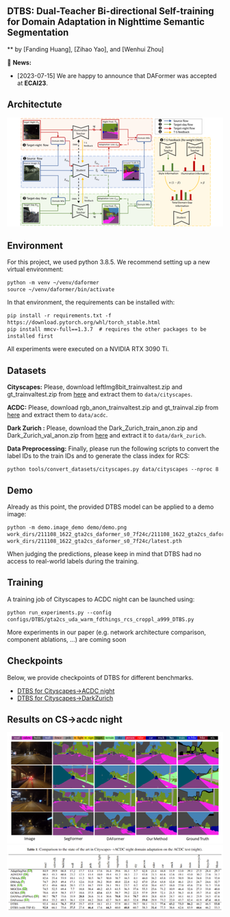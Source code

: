 ## DTBS: Dual-Teacher Bi-directional Self-training for Domain Adaptation in Nighttime Semantic Segmentation
** by [Fanding Huang], [Zihao Yao], and [Wenhui Zhou]

:bell: **News:**

* [2023-07-15] We are happy to announce that DAFormer was accepted at **ECAI23**.

## Architectute

![DTBS Architecture](resources/architecture.png)


## Environment

For this project, we used python 3.8.5. We recommend setting up a new virtual
environment:

```shell
python -m venv ~/venv/daformer
source ~/venv/daformer/bin/activate
```

In that environment, the requirements can be installed with:

```shell
pip install -r requirements.txt -f https://download.pytorch.org/whl/torch_stable.html
pip install mmcv-full==1.3.7  # requires the other packages to be installed first
```

All experiments were executed on a NVIDIA RTX 3090 Ti.

## Datasets

**Cityscapes:** Please, download leftImg8bit_trainvaltest.zip and
gt_trainvaltest.zip from [here](https://www.cityscapes-dataset.com/downloads/)
and extract them to `data/cityscapes`.

**ACDC:** Please, download rgb_anon_trainvaltest.zip and
gt_trainval.zip from [here](https://acdc.vision.ee.ethz.ch/download) and
extract them to `data/acdc`. 

**Dark Zurich :** Please, download the Dark_Zurich_train_anon.zip
and Dark_Zurich_val_anon.zip from
[here](https://www.trace.ethz.ch/publications/2019/GCMA_UIoU/) and extract it
to `data/dark_zurich`.

**Data Preprocessing:** Finally, please run the following scripts to convert the label IDs to the
train IDs and to generate the class index for RCS:

```shell
python tools/convert_datasets/cityscapes.py data/cityscapes --nproc 8
```

## Demo

Already as this point, the provided DTBS model can be applied to a demo image:

```shell
python -m demo.image_demo demo/demo.png work_dirs/211108_1622_gta2cs_daformer_s0_7f24c/211108_1622_gta2cs_daformer_s0_7f24c.json work_dirs/211108_1622_gta2cs_daformer_s0_7f24c/latest.pth
```

When judging the predictions, please keep in mind that DTBS had no access
to real-world labels during the training.

## Training

A training job of Cityscapes to ACDC night can be launched using:

```shell
python run_experiments.py --config configs/DTBS/gta2cs_uda_warm_fdthings_rcs_croppl_a999_DTBS.py
```

More experiments in our paper (e.g. network architecture comparison,
component ablations, ...) are coming soon

## Checkpoints

Below, we provide checkpoints of DTBS for different benchmarks.

* [DTBS for Cityscapes→ACDC night](https://drive.google.com/file/d/1pi9sZmpUs8Nz5-nVu0Mt-itZkSj2xfa7/view?usp=sharing)
* [DTBS for Cityscapes→DarkZurich](https://drive.google.com/file/d/1pi9sZmpUs8Nz5-nVu0Mt-itZkSj2xfa7/view?usp=sharing)


## Results on CS->acdc night

![Comparasion](resources/comparison.png)
![Comparasion_table](resources/comparison_table.png)



